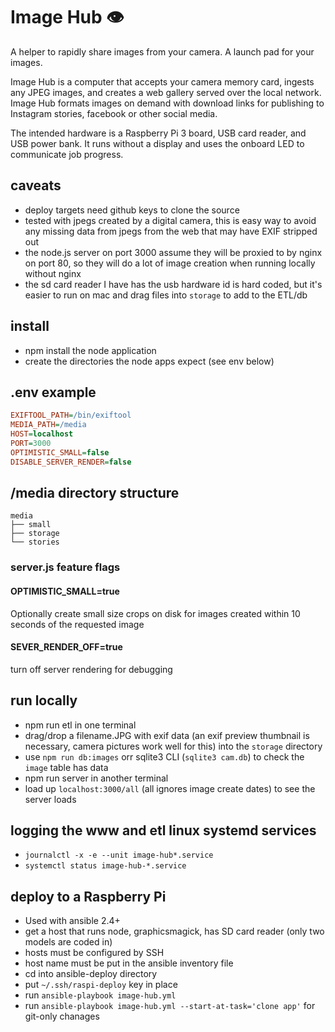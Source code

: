 # Image Hub 👁
A helper to rapidly share images from your camera.
A launch pad for your images.

Image Hub is a computer that accepts your camera memory card, ingests any JPEG images, and creates a web gallery served over the local network. Image Hub formats images on demand with download links for publishing to Instagram stories, facebook or other social media.

The intended hardware is a Raspberry Pi 3 board, USB card reader, and USB power bank. It runs without a display and uses the onboard LED to communicate job progress.

## caveats
- deploy targets need github keys to clone the source
- tested with jpegs created by a digital camera, this is easy way to avoid any missing data from jpegs from the web that may have EXIF stripped out
- the node.js server on port 3000 assume they will be proxied to by nginx on port 80, so they will do a lot of image creation when running locally without nginx
- the sd card reader I have has the usb hardware id is hard coded, but it's easier to run on mac and drag files into `storage` to add to the ETL/db

## install
- npm install the node application
- create the directories the node apps expect (see env below)

## .env example
```ini
EXIFTOOL_PATH=/bin/exiftool
MEDIA_PATH=/media
HOST=localhost
PORT=3000
OPTIMISTIC_SMALL=false
DISABLE_SERVER_RENDER=false
```

## /media directory structure
```
media
├── small
├── storage
└── stories
```

### server.js feature flags
#### OPTIMISTIC_SMALL=true
Optionally create small size crops on disk for images created within 10 seconds of the requested image
#### SEVER_RENDER_OFF=true
turn off server rendering for debugging

## run locally
- npm run etl in one terminal
- drag/drop a filename.JPG with exif data (an exif preview thumbnail is necessary, camera pictures work well for this) into the `storage` directory
- use `npm run db:images` orr sqlite3 CLI (`sqlite3 cam.db`) to check the `image` table has data
- npm run server in another terminal
- load up `localhost:3000/all` (all ignores image create dates) to see the server loads


## logging the www and etl linux systemd services
- `journalctl -x -e --unit image-hub*.service`
- `systemctl status image-hub-*.service`

## deploy to a Raspberry Pi
- Used with ansible 2.4+
- get a host that runs node, graphicsmagick, has SD card reader (only two models are coded in)
- hosts must be configured by SSH
- host name must be put in the ansible inventory file
- cd into ansible-deploy directory
- put `~/.ssh/raspi-deploy` key in place
- run `ansible-playbook image-hub.yml`
- run `ansible-playbook image-hub.yml --start-at-task='clone app'` for git-only chanages
